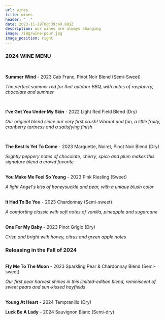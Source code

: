 ```yaml
---
url: wines
title: wines
header: "  "
date: 2023-11-29T00:39:49.801Z
description: our wines are always changing
image: /img/wine-pour.jpg
image_position: right
---
```

### **2024 WINE MENU**

**<br/>**

**Summer Wind** - 2023 Cab Franc, Pinot Noir Blend (Semi-Sweet)

   *The perfect summer red for that outdoor BBQ, with notes of raspberry, chocolate and summer*

**<br/>**

**I've Got You Under My Skin** - 2022 Light Red Field Blend (Dry)

   *Our original blend since our very first crush! Vibrant and fun, a little fruity, cranberry tartness and a satisfying finish*

**<br/>**

**The Best Is Yet To Come** - 2023 Marquette, Noiret, Pinot Noir Blend (Dry)

   *Slightly peppery notes of chocolate, cherry, spice and plum makes this signature blend a crowd favorite*

**<br/>You Make Me Feel So Young** - 2023 Pink Riesling (Sweet)

   *A light Angel's kiss of honeysuckle and pear, with a unique blush color*

**<br/>It Had To Be You** - 2023 Chardonnay (Semi-sweet)

   *A comforting classic with soft notes of vanilla, pineapple and sugarcane*

**<br/>One For My Baby** - 2023 Pinot Grigio (Dry)

   *Crisp and bright with honey, citrus and green apple notes*

### Releasing in the Fall of 2024

**<br/>Fly Me To The Moon** - 2023 Sparkling Pear & Chardonnay Blend (Semi-sweet)

*Our first pear harvest shines in this limited-edition blend, reminiscent of sweet pears and       sun-kissed hayfields*

**<br/>Young At Heart** - 2024 Tempranillo (Dry)

**Luck Be A Lady** - 2024 Sauvignon Blanc (Semi-dry)